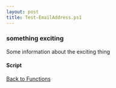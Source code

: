 ```yaml
---
layout: post
title: Test-EmailAddress.ps1
---
```


### something exciting

Some information about the exciting thing

#### Script

<script src="https://gist-it.appspot.com/github.com/BanterBoy/scripts-blog/blob/master/PowerShell/functions/Test-EmailAddress.ps1"></script>

<a href="/menu/_pages/functions.html">Back to Functions</a>
